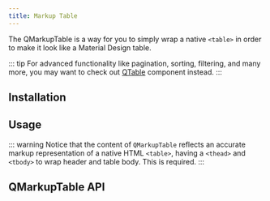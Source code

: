 ```yaml
---
title: Markup Table
---
```


The QMarkupTable is a way for you to simply wrap a native `<table>` in order to make it look like a Material Design table.

::: tip
For advanced functionality like pagination, sorting, filtering, and many more, you may want to check out [QTable](/vue-components/table) component instead.
:::

## Installation
<doc-installation components="QMarkupTable" />

## Usage
::: warning
Notice that the content of `QMarkupTable` reflects an accurate markup representation of a native HTML `<table>`, having a `<thead>` and `<tbody>` to wrap header and table body. This is required.
:::

<doc-example title="Basic" file="QMarkupTable/Basic" />

<doc-example title="Separators" file="QMarkupTable/Separators" />

<doc-example title="Using a dark background" file="QMarkupTable/Dark" />

<doc-example title="Customization" file="QMarkupTable/Customization" />

## QMarkupTable API
<doc-api file="QMarkupTable" />
